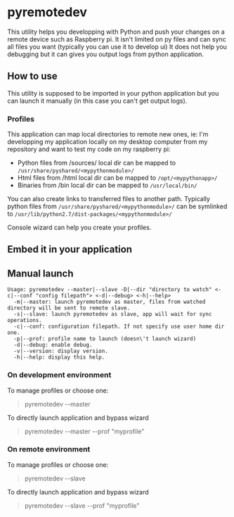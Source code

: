 # pyremotedev
This utility helps you developping with Python and push your changes on a remote device such as Raspberry pi.
It isn't limited on py files and can sync all files you want (typically you can use it to develop ui)
It does not help you debugging but it can gives you output logs from python application.

## How to use
This utility is supposed to be imported in your python application but you can launch it manually (in this case you can't get output logs).

### Profiles
This application can map local directories to remote new ones,
ie: I'm developping my application locally on my desktop computer from my repository and want to test my code on my raspberry pi:
*  Python files from <root>/sources/ local dir can be mapped to ```/usr/share/pyshared/<mypythonmodule>/```
*  Html files from <root>/html local dir can be mapped to ```/opt/<mypythonapp>/```
*  Binaries from <root>/bin local dir can be mapped to ```/usr/local/bin/```

You can also create links to transferred files to another path. Typically python files from ```/usr/share/pyshared/<mypythonmodule>/``` can be symlinked to ```/usr/lib/python2.7/dist-packages/<mypythonmodule>/```

Console wizard can help you create your profiles.

## Embed it in your application

## Manual launch
```
Usage: pyremotedev --master|--slave -D|--dir "directory to watch" <-c|--conf "config filepath"> <-d|--debug> <-h|--help>
  -m|--master: launch pyremotedev as master, files from watched directory will be sent to remote slave.
  -s|--slave: launch pyremotedev as slave, app will wait for sync operations.
  -c|--conf: configuration filepath. If not specify use user home dir one.
  -p|--prof: profile name to launch (doesn\'t launch wizard)
  -d|--debug: enable debug.
  -v|--version: display version.
  -h|--help: display this help.
```

### On development environment
To manage profiles or choose one:
> pyremotedev --master

To directly launch application and bypass wizard
> pyremotedev --master --prof "myprofile"

### On remote environment
To manage profiles or choose one:
> pyremotedev --slave

To directly launch application and bypass wizard
> pyremotedev --slave --prof "myprofile"
